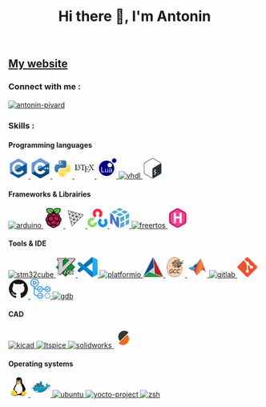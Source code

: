 <h1 align="center">Hi there 👋, I'm Antonin</h1>

<br>

<h2><a href="https://antoninpvr.github.io/" >My website</a> </h2>

<h3 align="left">Connect with me :</h3>
<p align="left">
<a href="https://www.linkedin.com/in/antonin-pivard-708762200" target="_blank"><img align="center" src="https://raw.githubusercontent.com/rahuldkjain/github-profile-readme-generator/master/src/images/icons/Social/linked-in-alt.svg" alt="antonin-pivard" height="30" width="40" /></a>
</p>

<h3 align="left">Skills :</h3>

<h4 aligh="left">Programming languages</h4>
<p align="left"> 
<a href="https://www.cprogramming.com" target="_blank" rel="noreferrer"> <img src="https://raw.githubusercontent.com/devicons/devicon/master/icons/c/c-original.svg" alt="c" width="40" height="40"/> </a> 
<a href="https://www.w3schools.com/cpp/" target="_blank" rel="noreferrer"> <img src="https://raw.githubusercontent.com/devicons/devicon/master/icons/cplusplus/cplusplus-original.svg" alt="cplusplus" width="40" height="40"/> </a> 
<a href="https://www.python.org" target="_blank" rel="noreferrer"> <img src="https://raw.githubusercontent.com/devicons/devicon/master/icons/python/python-original.svg" alt="python" width="40" height="40"/> </a>
<a href="https://www.latex-project.org/" target="_blank" rel="noreferrer"> <img src="https://raw.githubusercontent.com/devicons/devicon/refs/heads/master/icons/latex/latex-original.svg" alt="latex" width="40" height="40"/> </a>
<a href="https://www.lua.org/" target="_blank" rel="noreferrer"> <img src="https://raw.githubusercontent.com/devicons/devicon/refs/heads/master/icons/lua/lua-original.svg" alt="lua" width="40" height="40"/> </a>
<a href="https://ieeexplore.ieee.org/document/8938196" target="_blank" rel="noreferrer"> <img src="https://raw.githubusercontent.com/SublimeText/AFileIcon/refs/heads/master/icons/svg/file_type_vhdl.svg" alt="vhdl" width="40" height="40"/> </a>
<a href="https://www.linux.org" target="_blank" rel="noreferrer"> <img src="https://raw.githubusercontent.com/devicons/devicon/master/icons/bash/bash-original.svg" alt="bash" width="40" height="40"/> </a>

</p>

<h4 aligh="left">Frameworks & Librairies</h4>
<p align="left">

<a href="https://www.arduino.cc" target="_blank" rel="noreferrer"> <img src="https://cdn.worldvectorlogo.com/logos/arduino-1.svg" alt="arduino" width="40" height="40"/> </a> 
<a href="https://www.raspberrypi.com/" target="_blank" rel="noreferrer"> <img src="https://raw.githubusercontent.com/devicons/devicon/refs/heads/master/icons/raspberrypi/raspberrypi-original.svg" alt="raspberry-pi" width="40" height="40"/> </a>
<a href="https://threejs.org/" target="_blank" rel="noreferrer"> <img src="https://raw.githubusercontent.com/devicons/devicon/refs/heads/master/icons/threejs/threejs-original.svg" alt="threejs" width="40" height="40"/> </a>
<a href="https://opencv.org/" target="_blank" rel="noreferrer"> <img src="https://raw.githubusercontent.com/devicons/devicon/refs/heads/master/icons/opencv/opencv-original.svg" alt="opencv" width="40" height="40"/> </a>
<a href="https://numpy.org/" target="_blank" rel="noreferrer"> <img src="https://raw.githubusercontent.com/devicons/devicon/refs/heads/master/icons/numpy/numpy-original.svg" alt="numpy" width="40" height="40"/> </a>
<a href="https://www.freertos.org/" target="_blank" rel="noreferrer"> <img src="https://upload.wikimedia.org/wikipedia/commons/3/3e/FreeRTOS_logo_2005.svg" alt="freertos" width="70" height="40"/> </a>
<a href="https://gohugo.io/" target="_blank" rel="noreferrer"> <img src="https://raw.githubusercontent.com/devicons/devicon/refs/heads/master/icons/hugo/hugo-original.svg" alt="gohugo" width="40" height="40"/> </a>
</p>

<h4 aligh="left">Tools & IDE</h4>
<p align="left">
<a href="https://www.st.com/content/st_com/en/ecosystems/stm32cube-ecosystem.html" target="_blank" rel="noreferrer"> <img src="https://user-images.githubusercontent.com/16562333/54928769-ba986300-4f14-11e9-91d7-ecc6640d1989.png" alt="stm32cube" width="40" height="40"/> </a>
<a href="https://www.vim.org/" target="_blank" rel="noreferrer"> <img src="https://raw.githubusercontent.com/devicons/devicon/refs/heads/master/icons/vim/vim-original.svg" alt="vim" width="40" height="40"/> </a>
<a href="https://code.visualstudio.com/" target="_blank" rel="noreferrer"> <img src="https://raw.githubusercontent.com/devicons/devicon/refs/heads/master/icons/vscode/vscode-original.svg" alt="vscode" width="40" height="40"/> </a>
<a href="https://platformio.org/" target="_blank" rel="noreferrer"> <img src="https://cdn.platformio.org/images/platformio-logo.17fdc3bc.png" alt="platformio" width="40" height="40"/> </a>
<a href="https://cmake.org/" target="_blank" rel="noreferrer"> <img src="https://raw.githubusercontent.com/devicons/devicon/master/icons/cmake/cmake-original.svg" alt="cmake" width="40" height="40"/> </a> 
<a href="https://gcc.gnu.org/" target="_blank" rel="noreferrer"> <img src="https://raw.githubusercontent.com/devicons/devicon/refs/heads/master/icons/gcc/gcc-original.svg" alt="gcc" width="40" height="40"/> </a> 
<a href="https://www.mathworks.com/products/matlab.html" target="_blank" rel="noreferrer"> <img src="https://raw.githubusercontent.com/devicons/devicon/refs/heads/master/icons/matlab/matlab-original.svg" alt="matlab" width="40" height="40"/> </a>
<a href="https://gitlab.com" target="_blank" rel="noreferrer"> <img src="https://about.gitlab.com/images/press/logo/svg/gitlab-logo-500.svg" alt="gitlab" height="50"/> </a>
<a href="https://git-scm.com/" target="_blank" rel="noreferrer"> <img src="https://raw.githubusercontent.com/devicons/devicon/refs/heads/master/icons/git/git-original.svg" alt="git" width="40" height="40"/> </a> 
<a href="https://github.com/" target="_blank" rel="noreferrer"> <img src="https://raw.githubusercontent.com/devicons/devicon/refs/heads/master/icons/github/github-original.svg" alt="github" width="40" height="40"/> </a> 
<a href="https://docs.github.com/en/actions" target="_blank" rel="noreferrer"> <img src="https://raw.githubusercontent.com/devicons/devicon/refs/heads/master/icons/githubactions/githubactions-original.svg" alt="github-actions" width="40" height="40"/> </a>
<a href="https://www.sourceware.org/gdb/" target="_blank" rel="noreferrer"> <img src="https://upload.wikimedia.org/wikipedia/commons/7/7f/GDB_Archer_Fish_by_Andreas_Arnez.svg" alt="gdb" width="60" height="40"/> </a>
</p>

<h4 aligh="left">CAD</h4>
<p align="left">
<a href="https://www.kicad.org/" target="_blank" rel="noreferrer"> <img src="https://upload.wikimedia.org/wikipedia/commons/5/59/KiCad-Logo.svg" alt="kicad" width="80" height="40"/> </a>
<a href="https://www.analog.com/en/resources/design-tools-and-calculators/ltspice-simulator.html" target="_blank" rel="noreferrer"> <img src="https://upload.wikimedia.org/wikipedia/en/c/c0/Linear_Technology_Corporation_logo.svg" alt="ltspice" width="100" height="30"/> </a>
<a href="https://www.solidworks.com/" target="_blank" rel="noreferrer"> <img src="https://upload.wikimedia.org/wikipedia/en/d/d2/SolidWorks_Logo.svg" alt="solidworks" width="100" height="30"/> </a>
<a href="https://github.com/prusa3d/PrusaSlicer/" target="_blank" rel="noreferrer"> <img src="https://raw.githubusercontent.com/prusa3d/PrusaSlicer/refs/heads/master/resources/icons/PrusaSlicer.svg" alt="prusa-slicer" width="40" height="40"/> </a>
</p>


<h4 align="left">Operating systems</h4>
<p align="left">
<a href="https://www.linux.org" target="_blank" rel="noreferrer"> <img src="https://raw.githubusercontent.com/devicons/devicon/master/icons/linux/linux-original.svg" alt="linux" width="40" height="40"/> </a> 
<a href="https://www.docker.com" target="_blank" rel="noreferrer"> <img src="https://raw.githubusercontent.com/devicons/devicon/master/icons/docker/docker-original.svg" alt="docker" width="40" height="40"/> </a> 
<a href="https://ubuntu.com" target="_blank" rel="noreferrer"> <img src="https://assets.ubuntu.com/v1/594d0a0c-Canonical%20Ubuntu%20Dark.svg" alt="ubuntu" width="40" height="40"/> </a>
<a href="https://www.yoctoproject.org/" target="_blank" rel="noreferrer"> <img src="https://upload.wikimedia.org/wikipedia/commons/0/00/Yocto_Project_logo.svg" alt="yocto-project" width="40" height="40"/> </a>
<a href="https://ohmyz.sh/" target="_blank" rel="noreferrer"> <img src="https://upload.wikimedia.org/wikipedia/commons/7/75/Z_Shell_Logo_Color_Vertical.svg" alt="zsh" width="40" height="40"/> </a>

</p>
